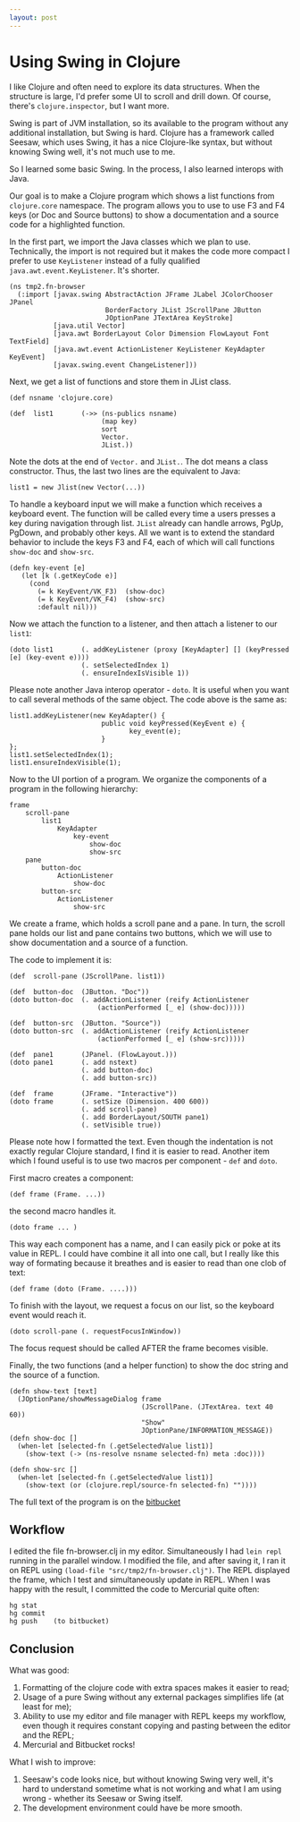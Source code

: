 ```yaml
---
layout: post
---
```



# Using Swing in Clojure

I like Clojure and often need to explore its data structures.
When the structure is large, I'd prefer some UI to scroll
and drill down. Of course, there's `clojure.inspector`, but I
want more. 

Swing is part of JVM installation, so its available to the program
without any additional installation, but Swing is hard.
Clojure has a framework called Seesaw, which uses Swing,
it has a nice Clojure-lke syntax, but without knowing Swing well,
it's not much use to me.

So I learned some basic Swing. In the process, I also learned interops with Java.

Our goal is to make a Clojure program which shows a list functions
from `clojure.core` namespace. The program allows you to use to use F3 and F4 keys
(or Doc and Source buttons) to show a documentation and a source code for
a highlighted function. 

In the first part, we import the Java classes which we plan to use.
Technically, the import is not required but it makes the code more compact
I prefer to use `KeyListener` instead of a fully qualified 
`java.awt.event.KeyListener`. It's shorter.

    (ns tmp2.fn-browser
      (:import [javax.swing AbstractAction JFrame JLabel JColorChooser JPanel 
                            BorderFactory JList JScrollPane JButton
                            JOptionPane JTextArea KeyStroke]
               [java.util Vector]
               [java.awt BorderLayout Color Dimension FlowLayout Font TextField]
               [java.awt.event ActionListener KeyListener KeyAdapter KeyEvent] 
               [javax.swing.event ChangeListener]))


Next, we get a list of functions and store them in JList class.

    (def nsname 'clojure.core)

    (def  list1       (->> (ns-publics nsname)
                           (map key)
                           sort
                           Vector.
                           JList.))

Note the dots at the end of `Vector.` and `JList.`. The dot means a class constructor.
Thus, the last two lines are the equivalent to Java: 

    list1 = new Jlist(new Vector(...))

To handle a keyboard input we will make a function which receives a keyboard event.
The function will be called every time a users presses a key during navigation through list.
`JList` already can handle arrows, PgUp, PgDown, and probably other keys. 
All we want is to extend the standard behavior to include the keys F3 and F4, each of which
will call functions `show-doc` and `show-src`.

    (defn key-event [e]
       (let [k (.getKeyCode e)]
         (cond
           (= k KeyEvent/VK_F3)  (show-doc)
           (= k KeyEvent/VK_F4)  (show-src)
           :default nil)))

Now we attach the function to a listener, and then attach a listener to our `list1`:

    (doto list1       (. addKeyListener (proxy [KeyAdapter] [] (keyPressed [e] (key-event e))))
                      (. setSelectedIndex 1)
                      (. ensureIndexIsVisible 1))

Please note another Java interop operator - `doto`. It is useful when you want to call
several methods of the same object. The code above is the same as:

    list1.addKeyListener(new KeyAdapter() {
                           public void keyPressed(KeyEvent e) {
                                  key_event(e);
                           }
    };
    list1.setSelectedIndex(1);
    list1.ensureIndexVisible(1);

Now to the UI portion of a program. We organize the components of a program
in the following hierarchy:

    frame
        scroll-pane
            list1
                KeyAdapter
                    key-event
                        show-doc
                        show-src
        pane
            button-doc
                ActionListener
                    show-doc
            button-src
                ActionListener
                    show-src

We create a frame, which holds a scroll pane and a pane.
In turn, the scroll pane holds our list and pane contains two buttons, 
which we will use to show documentation and a source of a function.

The code to implement it is:

    (def  scroll-pane (JScrollPane. list1))

    (def  button-doc  (JButton. "Doc"))
    (doto button-doc  (. addActionListener (reify ActionListener
                          (actionPerformed [_ e] (show-doc)))))

    (def  button-src  (JButton. "Source"))
    (doto button-src  (. addActionListener (reify ActionListener
                          (actionPerformed [_ e] (show-src)))))

    (def  pane1       (JPanel. (FlowLayout.)))
    (doto pane1       (. add nstext)
                      (. add button-doc)
                      (. add button-src))

    (def  frame       (JFrame. "Interactive"))
    (doto frame       (. setSize (Dimension. 400 600))
                      (. add scroll-pane)
                      (. add BorderLayout/SOUTH pane1)
                      (. setVisible true))

Please note how I formatted the text. 
Even though the indentation is not exactly regular Clojure standard,
I find it is easier to read.
Another item which I found useful is to use two macros per component - `def` and `doto`.

First macro creates a component:

    (def frame (Frame. ...))

the second macro handles it.

    (doto frame ... )

This way each component has a name, and I can easily pick or poke at its value in REPL.
I could have combine it all into one call, but I really like this way of formating
because it breathes and is easier to read than one clob of text:

    (def frame (doto (Frame. ....)))

To finish with the layout, we request a focus on our list, so the keyboard event
would reach it.

    (doto scroll-pane (. requestFocusInWindow))

The focus request should be called AFTER the frame becomes visible.

Finally, the two functions (and a helper function) to show the doc string and the source of a function.

    (defn show-text [text]
      (JOptionPane/showMessageDialog frame
                                     (JScrollPane. (JTextArea. text 40 60))
                                     "Show"
                                     JOptionPane/INFORMATION_MESSAGE))
    (defn show-doc []
      (when-let [selected-fn (.getSelectedValue list1)]
        (show-text (-> (ns-resolve nsname selected-fn) meta :doc))))

    (defn show-src []
      (when-let [selected-fn (.getSelectedValue list1)]
        (show-text (or (clojure.repl/source-fn selected-fn) ""))))

The full text of the program is on the 
[bitbucket](https://bitbucket.org/tashepkov/tmp2/src/70bd2cfc44128308ceb47da8708b6d26c9a40587/src/tmp2/fn-browser.clj?at=default)

## Workflow

I edited the file fn-browser.clj in my editor. Simultaneously I had `lein repl` running in the parallel window.
I modified the file, and after saving it, I ran it on REPL using `(load-file "src/tmp2/fn-browser.clj")`.
The REPL displayed the frame, which I test and simultaneously update in REPL.
When I was happy with the result, I committed the code to Mercurial quite often:

    hg stat
    hg commit
    hg push    (to bitbucket)

## Conclusion

What was good:

  1. Formatting of the clojure code with extra spaces makes it easier to read;
  2. Usage of a pure Swing without any external packages simplifies life (at least for me);
  3. Ability to use my editor and file manager with REPL keeps my workflow, even though it requires
     constant copying and pasting between the editor and the REPL;
  4. Mercurial and Bitbucket rocks!

What I wish to improve:

1. Seesaw's code looks nice, but without knowing Swing very well, it's hard to understand
   sometime what is not working and what I am using wrong - whether its Seesaw or Swing itself.
2. The development environment could have be more smooth.





